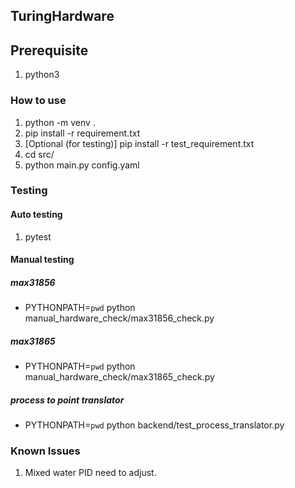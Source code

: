 ## TuringHardware

## Prerequisite

1. python3

### How to use

1. python -m venv .
2. pip install -r requirement.txt
3. [Optional (for testing)] pip install -r test_requirement.txt
4. cd src/
5. python main.py config.yaml


### Testing

#### Auto testing

1. pytest

#### Manual testing

##### max31856

* PYTHONPATH=`pwd` python manual_hardware_check/max31856_check.py

##### max31865

* PYTHONPATH=`pwd` python manual_hardware_check/max31865_check.py

##### process to point translator

* PYTHONPATH=`pwd` python backend/test_process_translator.py

### Known Issues

1. Mixed water PID need to adjust.
